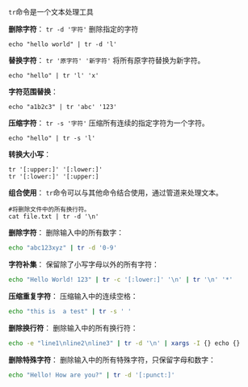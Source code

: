 `tr`命令是一个文本处理工具

**删除字符**：
   `tr -d '字符'` 删除指定的字符

```shell
echo "hello world" | tr -d 'l'
```

**替换字符**：
   `tr '原字符' '新字符'` 将所有原字符替换为新字符。

```shell
echo "hello" | tr 'l' 'x'
```   

**字符范围替换**：

```shell
echo "a1b2c3" | tr 'abc' '123'
```

**压缩字符**：
   `tr -s '字符'` 压缩所有连续的指定字符为一个字符。
 
```shell
echo "hello" | tr -s 'l'
```

**转换大小写**：

```shell
tr '[:upper:]' '[:lower:]'
tr '[:lower:]' '[:upper:]
```

**组合使用**：
   `tr`命令可以与其他命令结合使用，通过管道来处理文本。

```shell
#将删除文件中的所有换行符。
cat file.txt | tr -d '\n' 
```

**删除字符**：
   删除输入中的所有数字：
   ```bash
   echo "abc123xyz" | tr -d '0-9'
   ```

**字符补集**：
   保留除了小写字母以外的所有字符：
   ```bash
   echo "Hello World! 123" | tr -c '[:lower:]' '\n' | tr '\n' '*'
   ```

**压缩重复字符**：
   压缩输入中的连续空格：
   ```bash
   echo "this is  a test" | tr -s ' '
   ```

**删除换行符**：
   删除输入中的所有换行符：
   ```bash
   echo -e "line1\nline2\nline3" | tr -d '\n' | xargs -I {} echo {} 
   ```

**删除特殊字符**：
   删除输入中的所有特殊字符，只保留字母和数字：
   ```bash
   echo "Hello! How are you?" | tr -d '[:punct:]'
   ```

